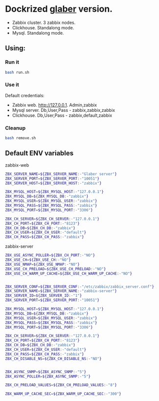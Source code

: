 # Dockrized [glaber](https://glaber.io/) version.

- Zabbix cluster. 3 zabbix nodes.
- Clickhouse. Standalong mode.
- Mysql. Standalong mode.

## Using:

### Run it
```bash
bash run.sh
```

### Use it
Default credentials:
- Zabbix web. http://127.0.0.1. Admin,zabbix
- Mysql server. Db,User,Pass - zabbix,zabbix,zabbix
- Clickhouse. Db,User,Pass - zabbix,default,zabbix


### Cleanup
```bash
bash remove.sh
```

## Default ENV variables

zabbix-web

```bash
ZBX_SERVER_NAME=${ZBX_SERVER_NAME:-"Glaber server"}
ZBX_SERVER_PORT=${ZBX_SERVER_PORT:-"10051"}
ZBX_SERVER_HOST=${ZBX_SERVER_HOST:-"zabbix"}

ZBX_MYSQL_HOST=${ZBX_MYSQL_HOST:-"127.0.0.1"}
ZBX_MYSQL_DB=${ZBX_MYSQL_DB:-"zabbix"}
ZBX_MYSQL_USER=${ZBX_MYSQL_USER:-"zabbix"}
ZBX_MYSQL_PASS=${ZBX_MYSQL_PASS:-"zabbix"}
ZBX_MYSQL_PORT=${ZBX_MYSQL_PORT:-"3306"}

ZBX_CH_SERVER=${ZBX_CH_SERVER:-"127.0.0.1"}
ZBX_CH_PORT=${ZBX_CH_PORT:-"8123"}
ZBX_CH_DB=${ZBX_CH_DB:-"zabbix"}
ZBX_CH_USER=${ZBX_CH_USER:-"default"}
ZBX_CH_PASS=${ZBX_CH_PASS:-"zabbix"}
```

zabbix-server
```bash
ZBX_USE_ASYNC_POLLER=${ZBX_CH_PORT:-"NO"}
ZBX_USE_CH=${ZBX_USE_CH:-"NO"}
ZBX_USE_NMAP=${ZBX_USE_NMAP:-"NO"}
ZBX_USE_CH_PRELOAD=${ZBX_USE_CH_PRELOAD:-"NO"}
ZBX_USE_CH_WARM_UP_CACHE=${ZBX_USE_CH_WARM_UP_CACHE:-"NO"}


ZBX_SERVER_CONF=${ZBX_SERVER_CONF:-"/etc/zabbix/zabbix_server.conf"}
ZBX_SERVER_NAME=${ZBX_SERVER_NAME:-"zabbix-server"}
ZBX_SERVER_ID=${ZBX_SERVER_ID:-"1"}
ZBX_SERVER_PORT=${ZBX_SERVER_PORT:-"10051"}

ZBX_MYSQL_HOST=${ZBX_MYSQL_HOST:-"127.0.0.1"}
ZBX_MYSQL_DB=${ZBX_MYSQL_DB:-"zabbix"}
ZBX_MYSQL_USER=${ZBX_MYSQL_USER:-"zabbix"}
ZBX_MYSQL_PASS=${ZBX_MYSQL_PASS:-"zabbix"}
ZBX_MYSQL_PORT=${ZBX_MYSQL_PORT:-"3306"}

ZBX_CH_SERVER=${ZBX_CH_SERVER:-"127.0.0.1"}
ZBX_CH_PORT=${ZBX_CH_PORT:-"8123"}
ZBX_CH_DB=${ZBX_CH_DB:-"zabbix"}
ZBX_CH_USER=${ZBX_CH_USER:-"default"}
ZBX_CH_PASS=${ZBX_CH_PASS:-"zabbix"}
ZBX_CH_DISABLE_NS=${ZBX_CH_DISABLE_NS:-"NO"}


ZBX_ASYNC_SNMP=${ZBX_ASYNC_SNMP:-"5"}
ZBX_ASYNC_POLLER=${ZBX_ASYNC_SNMP:-"5"}

ZBX_CH_PRELOAD_VALUES=${ZBX_CH_PRELOAD_VALUES:-"8"}

ZBX_WARM_UP_CACHE_SEC=${ZBX_WARM_UP_CACHE_SEC:-"300"}
```
